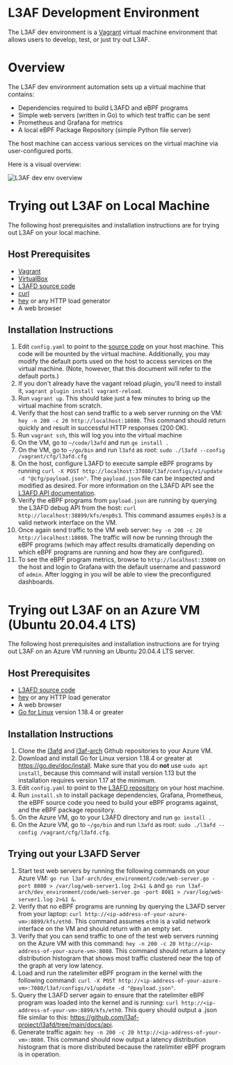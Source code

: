 # L3AF Development Environment

The L3AF dev environment is a [Vagrant](https://www.vagrantup.com/) virtual
machine environment that allows users to develop, test, or just try out L3AF.

# Overview

The L3AF dev environment automation sets up a virtual machine that contains:

* Dependencies required to build L3AFD and eBPF programs
* Simple web servers (written in Go) to which test traffic can be sent
* Prometheus and Grafana for metrics
* A local eBPF Package Repository (simple Python file server)

The host machine can access various services on the virtual machine via
user-configured ports.

Here is a visual overview:

![L3AF dev env overview](../images/L3AF_dev_env.png)

# Trying out L3AF on Local Machine
The following host prerequisites and installation instructions are for trying out L3AF on your local machine.

## Host Prerequisites

* [Vagrant](https://www.vagrantup.com/)
* [VirtualBox](https://www.virtualbox.org/)
* [L3AFD source code](https://github.com/l3af-project/l3afd)
* [curl](https://curl.se/)
* [hey](https://github.com/rakyll/hey) or any HTTP load generator
* A web browser

## Installation Instructions
1. Edit `config.yaml` to point to the [source code](https://github.com/l3af-project/l3afd) on your host machine. This
  code will be mounted by the virtual machine. Additionally, you may modify the
  default ports used on the host to access services on the virtual machine.
  (Note, however, that this document will refer to the default ports.)
2. If you don't already have the vagant reload plugin, you'll need to install it,
    `vagrant plugin install vagrant-reload`.
3. Run `vagrant up`. This should take just a few minutes to bring up the
  virtual machine from scratch.
4. Verify that the host can send traffic to a web server running on the VM:
  `hey -n 200 -c 20 http://localhost:18080`. This command should return quickly
  and result in successful HTTP responses (200 OK).
5. Run `vagrant ssh`, this will log you into the virtual machine
6. On the VM, go to `~/code/l3afd` and run `go install .`
7. On the VM, go to `~/go/bin` and run `l3afd` as root:
  `sudo ./l3afd --config /vagrant/cfg/l3afd.cfg`
8. On the host, configure L3AFD to execute sample eBPF programs by running
  `curl -X POST http://localhost:37080/l3af/configs/v1/update -d
  "@cfg/payload.json"`.  The `payload.json` file can be inspected and modified
  as desired. For more information on the L3AFD API see the [L3AFD API
  documentation](https://github.com/l3af-project/l3afd/tree/main/docs/api).
9. Verify the eBPF programs from `payload.json` are running by querying the
  L3AFD debug API from the host: `curl http://localhost:38899/kfs/enp0s3`. This
  command assumes `enp0s3` is a valid network interface on the VM.
10. Once again send traffic to the VM web server:
  `hey -n 200 -c 20 http://localhost:18080`. The traffic will now be running
  through the eBPF programs (which may affect results dramatically depending
  on which eBPF programs are running and how they are configured).
11. To see the eBPF program metrics, browse to `http://localhost:33000` on the
  host and login to Grafana with the default username and password of `admin`.
  After logging in you will be able to view the preconfigured dashboards.

# Trying out L3AF on an Azure VM (Ubuntu 20.04.4 LTS)
The following host prerequisites and installation instructions are for trying out L3AF on an Azure VM running an Ubuntu 20.04.4 LTS server.

## Host Prerequisites

* [L3AFD source code](https://github.com/l3af-project/l3afd)
* [hey](https://github.com/rakyll/hey) or any HTTP load generator
* A web browser
* [Go for Linux](https://go.dev/doc/install) version 1.18.4 or greater

## Installation Instructions
1. Clone the [l3afd](https://github.com/l3af-project/l3afd.git) and [l3af-arch](https://github.com/l3af-project/l3af-arch.git)
Github repositories to your Azure VM.
2. Download and install Go for Linux version 1.18.4 or greater at https://go.dev/doc/install. Make sure that you do **not** use `sudo apt install`,
because this command will install version 1.13 but the installation requires version 1.17 at the minimum.
3. Edit `config.yaml` to point to the [L3AFD repository](https://github.com/l3af-project/l3afd) on your host machine.
4. Run `install.sh` to install package dependencies, Grafana, Prometheus, the eBPF source code you need to build your eBPF programs against,
and the eBPF package repository.
5. On the Azure VM, go to your L3AFD directory and run `go install .`
6. On the Azure VM, go to `~/go/bin` and run `l3afd` as root:
  `sudo ./l3afd --config /vagrant/cfg/l3afd.cfg`.

## Trying out your L3AFD Server
1. Start test web servers by running the following commands on your Azure VM: `go run l3af-arch/dev_environment/code/web-server.go -port 8080 > /var/log/web-server1.log 2>&1 &` and `go run l3af-arch/dev_environment/code/web-server.go -port 8081 > /var/log/web-server1.log 2>&1 &`.
2. Verify that no eBPF programs are running by querying the
L3AFD server from your laptop: `curl http://<ip-address-of-your-azure-vm>:8899/kfs/eth0`. This
command assumes `eth0` is a valid network interface on the VM and should return with an empty set.
3. Verify that you can send traffic to one of the test web servers running on the Azure VM with this command:
`hey -n 200 -c 20 http://<ip-address-of-your-azure-vm>:8080`. This command should return a latency distribution histogram that shows
 most traffic clustered near the top of the graph at very low latency.
4. Load and run the ratelimiter eBPF program in the kernel with the following command: `curl -X POST http://<ip-address-of-your-azure-vm>:7080/l3af/configs/v1/update -d "@payload.json"`.
5. Query the L3AFD server again to ensure that the ratelimiter eBPF program was loaded into the kernel and is running: `curl http://<ip-address-of-your-vm>:8899/kfs/eth0`. This query should output a .json file similar to this: https://github.com/l3af-project/l3afd/tree/main/docs/api.
6. Generate traffic again: `hey -n 200 -c 20 http://<ip-address-of-your-vm>:8080`. This command should now output a latency distribution histogram that
is more distributed because the ratelimiter eBPF program is in operation.

